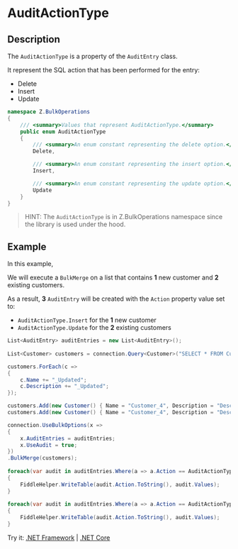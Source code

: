 # AuditActionType

## Description

The `AuditActionType` is a property of the `AuditEntry` class.

It represent the SQL action that has been performed for the entry:
- Delete
- Insert
- Update

```csharp
namespace Z.BulkOperations
{
    /// <summary>Values that represent AuditActionType.</summary>
    public enum AuditActionType
    {
        /// <summary>An enum constant representing the delete option.</summary>
        Delete,

        /// <summary>An enum constant representing the insert option.</summary>
        Insert,

        /// <summary>An enum constant representing the update option.</summary>
        Update
    }
}
```

> HINT: The `AuditActionType` is in Z.BulkOperations namespace since the library is used under the hood.

## Example

In this example,

We will execute a `BulkMerge` on a list that contains **1** new customer and **2** existing customers.

As a result, **3** `AuditEntry` will be created with the `Action` property value set to:
- `AuditActionType.Insert` for the **1** new customer
- `AuditActionType.Update` for the **2** existing customers

```csharp
List<AuditEntry> auditEntries = new List<AuditEntry>();
        
List<Customer> customers = connection.Query<Customer>("SELECT * FROM Customers").ToList();

customers.ForEach(c => 
{
    c.Name += "_Updated";
    c.Description += "_Updated";
});

customers.Add(new Customer() { Name = "Customer_4", Description = "Description for Customer 4", IsActive = true });
customers.Add(new Customer() { Name = "Customer_4", Description = "Description for Customer 4", IsActive = true });

connection.UseBulkOptions(x =>
{
    x.AuditEntries = auditEntries;
    x.UseAudit = true;
})
.BulkMerge(customers);
        
foreach(var audit in auditEntries.Where(a => a.Action == AuditActionType.Update))
{
    FiddleHelper.WriteTable(audit.Action.ToString(), audit.Values);
}
        
foreach(var audit in auditEntries.Where(a => a.Action == AuditActionType.Insert))
{
    FiddleHelper.WriteTable(audit.Action.ToString(), audit.Values);
}
```

Try it: [.NET Framework](https://dotnetfiddle.net/ASctoz) | [.NET Core](https://dotnetfiddle.net/T1pyjd)
